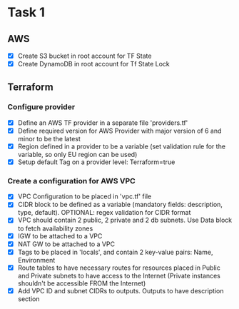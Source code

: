 # Task 1

## AWS

  * [X] Create S3 bucket in root account for TF State
  * [X] Create DynamoDB in root account for Tf State Lock

## Terraform

### Configure provider

  * [X] Define an AWS TF provider in a separate file 'providers.tf'
  * [X] Define required version for AWS Provider with major version of 6 and minor to be the latest
  * [X] Region defined in a provider to be a variable (set validation rule for the variable, so only EU region can be used)
  * [X] Setup default Tag on a provider level: Terraform=true

### Create a configuration for AWS VPC

  * [X] VPC Configuration to be placed in 'vpc.tf' file
  * [X] CIDR block to be defined as a variable (mandatory fields: description, type, default). OPTIONAL: regex validation for CIDR format 
  * [X] VPC should contain 2 public, 2 private and 2 db subnets. Use Data block to fetch availability zones
  * [X] IGW to be attached to a VPC
  * [X] NAT GW to be attached to a VPC
  * [X] Tags to be placed in 'locals', and contain 2 key-value pairs: Name, Environment
  * [X] Route tables to have necessary routes for resources placed in Public and Private subnets to have access to the Internet (Private instances shouldn't be accessible FROM the Internet)
  * [X] Add VPC ID and subnet CIDRs to outputs. Outputs to have description section
